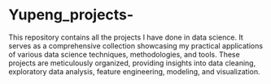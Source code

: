# Yupeng_projects-

This repository contains all the projects I have done in data science. It serves as a comprehensive collection showcasing my practical applications of various data science techniques, methodologies, and tools. These projects are meticulously organized, providing insights into data cleaning, exploratory data analysis, feature engineering, modeling, and visualization.
